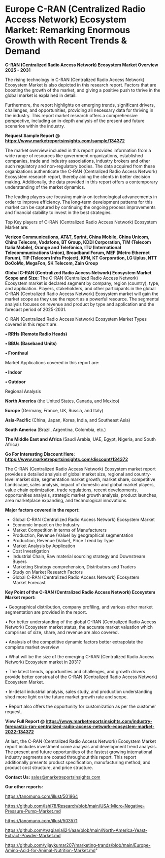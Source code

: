 # Europe C-RAN (Centralized Radio Access Network) Ecosystem Market: Remarking Enormous Growth with Recent Trends & Demand

<Strong> C-RAN (Centralized Radio Access Network) Ecosystem Market Overview 2025 - 2031</strong>

The rising technology in C-RAN (Centralized Radio Access Network) Ecosystem Market is also depicted in this research report. Factors that are boosting the growth of the market, and giving a positive push to thrive in the global market is explained in detail.

Furthermore, the report highlights on emerging trends, significant drivers, challenges, and opportunities, providing all necessary data for thriving in the industry. This report market research offers a comprehensive perspective, including an in-depth analysis of the present and future scenarios within the industry.

<strong>Request Sample Report @ <a href=https://www.marketreportsinsights.com/sample/134372>https://www.marketreportsinsights.com/sample/134372</a></strong>

The market overview included in this report provides information from a wide range of resources like government organizations, established companies, trade and industry associations, industry brokers and other such regulatory and non-regulatory bodies. The data acquired from these organizations authenticate the C-RAN (Centralized Radio Access Network) Ecosystem research report, thereby aiding the clients in better decision making. Additionally, the data provided in this report offers a contemporary understanding of the market dynamics.

The leading players are focusing mainly on technological advancements in order to improve efficiency. The long-term development patterns for this market can be captured by continuing the ongoing process improvements and financial stability to invest in the best strategies.

Top Key players of C-RAN (Centralized Radio Access Network) Ecosystem Market are:

<strong>Verizon Communications, AT&T, Sprint, China Mobile, China Unicom, China Telecom, Vodafone, BT Group, KDDI Corporation, TIM (Telecom Italia Mobile), Orange and Telefónica, ITU (International Telecommunications Union), Broadband Forum, MEF (Metro Ethernet Forum), TIP (Telecom Infra Project), KPN, KT Corporation, LG Uplus, NTT DoCoMo, MegaFon, SK Telecom, Zain Group</strong>

<strong><b>Global C-RAN (Centralized Radio Access Network) Ecosystem Market Scope and Size:</b></strong>
The C-RAN (Centralized Radio Access Network) Ecosystem market is declared segment by company, region (country), type, and application. Players, stakeholders, and other participants in the global C-RAN (Centralized Radio Access Network) Ecosystem market will gain the market scope as they use the report as a powerful resource. The segmental analysis focuses on revenue and product by type and application and the forecast period of 2025-2031.

C-RAN (Centralized Radio Access Network) Ecosystem Market Types covered in this report are:

<strong>• RRHs (Remote Radio Heads)

• BBUs (Baseband Units)

• Fronthaul</strong>

Market Applications covered in this report are:

<strong>• Indoor

• Outdoor</strong> 

Regional Analysis

<strong>North America</strong> (the United States, Canada, and Mexico)

<strong>Europe</strong> (Germany, France, UK, Russia, and Italy)

<strong>Asia-Pacific</strong> (China, Japan, Korea, India, and Southeast Asia)

<strong>South America</strong> (Brazil, Argentina, Colombia, etc.)

<strong>The Middle East and Africa</strong> (Saudi Arabia, UAE, Egypt, Nigeria, and South Africa)

<strong>Go For Interesting Discount Here: <a href=https://www.marketreportsinsights.com/discount/134372>https://www.marketreportsinsights.com/discount/134372</a></strong>

The C-RAN (Centralized Radio Access Network) Ecosystem market report provides a detailed analysis of global market size, regional and country-level market size, segmentation market growth, market share, competitive Landscape, sales analysis, impact of domestic and global market players, value chain optimization, trade regulations, recent developments, opportunities analysis, strategic market growth analysis, product launches, area marketplace expanding, and technological innovations.

<strong><b>Major factors covered in the report:</b></strong>
<ul>
  <li>Global C-RAN (Centralized Radio Access Network) Ecosystem Market </li>
  <li>Economic Impact on the Industry</li>
  <li>Market Competition in terms of Manufacturers</li>
  <li>Production, Revenue (Value) by geographical segmentation</li>
  <li>Production, Revenue (Value), Price Trend by Type</li>
  <li>Market Analysis by Application</li>
  <li>Cost Investigation</li>
  <li>Industrial Chain, Raw material sourcing strategy and Downstream Buyers</li>
  <li>Marketing Strategy comprehension, Distributors and Traders</li>
  <li>Study on Market Research Factors</li>
  <li>Global C-RAN (Centralized Radio Access Network) Ecosystem Market Forecast</li>
</ul>

<strong><b>Key Point of the C-RAN (Centralized Radio Access Network) Ecosystem Market report:</b></strong>

• Geographical distribution, company profiling, and various other market segmentation are provided in the report.

• For better understanding of the global C-RAN (Centralized Radio Access Network) Ecosystem market status, the accurate market valuation which comprises of size, share, and revenue are also covered.

• Analysis of the competitive dynamic factors better extrapolate the complete market overview

• What will be the size of the emerging C-RAN (Centralized Radio Access Network) Ecosystem market in 2031?

• The latest trends, opportunities and challenges, and growth drivers provide better construal of the C-RAN (Centralized Radio Access Network) Ecosystem Market.

• In-detail industrial analysis, sales study, and production understanding shed more light on the future market growth rate and scope.

• Report also offers the opportunity for customization as per the customer request.

<strong><b>View Full Report @ <a href=https://www.marketreportsinsights.com/industry-forecast/c-ran-centralized-radio-access-network-ecosystem-market-2022-134372>https://www.marketreportsinsights.com/industry-forecast/c-ran-centralized-radio-access-network-ecosystem-market-2022-134372</a></b></strong>


At last, the C-RAN (Centralized Radio Access Network) Ecosystem Market report includes investment come analysis and development trend analysis. The present and future opportunities of the fastest growing international industry segments are coated throughout this report. This report additionally presents product specification, manufacturing method, and product cost structure, and price structure.

<strong>Contact Us:</strong>
sales@marketreportsinsights.com

<strong>Our other reports:</strong>

<a href=https://tanomuno.com/illust/501864>https://tanomuno.com/illust/501864</a>

<a href=https://github.com/Ishi78/Research/blob/main/USA-Micro-Negative-Pressure-Pump-Market.md>https://github.com/Ishi78/Research/blob/main/USA-Micro-Negative-Pressure-Pump-Market.md</a>

<a href=https://tanomuno.com/illust/503571>https://tanomuno.com/illust/503571</a>

<a href=https://github.com/tyagianjali24/aaa/blob/main/North-America-Yeast-Extract-Powder-Market.md>https://github.com/tyagianjali24/aaa/blob/main/North-America-Yeast-Extract-Powder-Market.md</a>

<a href=https://github.com/vijaykumar207/marketing-trands/blob/main/Europe-Amino-Acid-for-Animal-Nutrition-Market.md>https://github.com/vijaykumar207/marketing-trands/blob/main/Europe-Amino-Acid-for-Animal-Nutrition-Market.md</a>"
